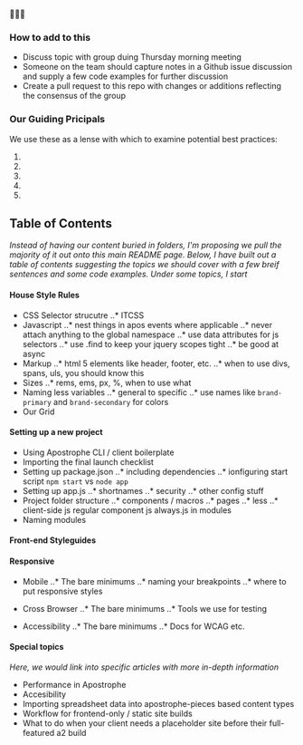 :pray::pray::pray:

### How to add to this 

* Discuss topic with group duing Thursday morning meeting
* Someone on the team should capture notes in a Github issue discussion and supply a few code examples for further discussion
* Create a pull request to this repo with changes or additions reflecting the consensus of the group

### Our Guiding Pricipals

We use these as a lense with which to examine potential best practices:

1.
2.
3.
4.
5.

## Table of Contents

_Instead of having our content buried in folders, I'm proposing we pull the majority of it out onto this main README page. Below, I have built out a table of contents suggesting the topics we should cover with a few breif sentences and some code examples. Under some topics, I start_

#### House Style Rules 
* CSS Selector strucutre
..* ITCSS
* Javascript
..* nest things in apos events where applicable
..* never attach anything to the global namespace
..* use data attributes for js selectors
..* use .find to keep your jquery scopes tight
..* be good at async
* Markup
..* html 5 elements like header, footer, etc.
..* when to use divs, spans, uls, you should know this
* Sizes
..* rems, ems, px, %, when to use what
* Naming less variables
..* general to specific
..* use names like `brand-primary` and `brand-secondary` for colors
* Our Grid

#### Setting up a new project
* Using Apostrophe CLI / client boilerplate
* Importing the final launch checklist
* Setting up package.json
..* including dependencies
..* ionfiguring start script `npm start` vs `node app`
* Setting up app.js
..* shortnames
..* security
..* other config stuff
* Project folder structure
..* components / macros
..* pages
..* less
..* client-side js
      regular component js
      always.js in modules
* Naming modules

#### Front-end Styleguides

#### Responsive 
* Mobile
..* The bare minimums
..* naming your breakpoints
..* where to put responsive styles

* Cross Browser 
..* The bare minimums
..* Tools we use for testing

* Accessibility
..* The bare minimums
..* Docs for WCAG etc.

#### Special topics
_Here, we would link into specific articles with more in-depth information_

* Performance in Apostrophe
* Accesibility
* Importing spreadsheet data into apostrophe-pieces based content types
* Workflow for frontend-only / static site builds 
* What to do when your client needs a placeholder site before their full-featured a2 build

